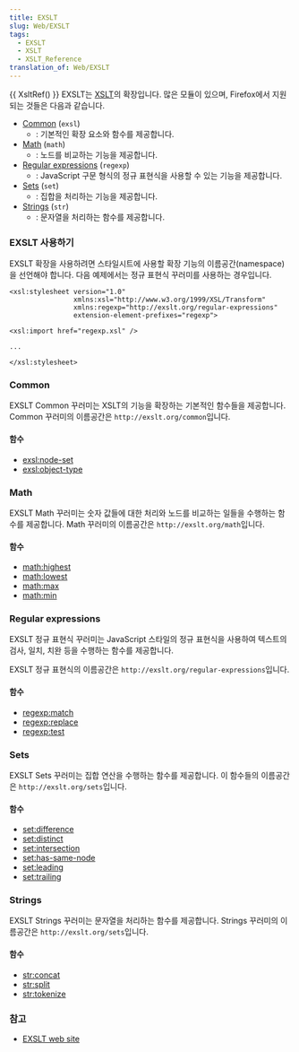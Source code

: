 ```yaml
---
title: EXSLT
slug: Web/EXSLT
tags:
  - EXSLT
  - XSLT
  - XSLT_Reference
translation_of: Web/EXSLT
---
```

{{ XsltRef() }} EXSLT는 [XSLT](ko/XSLT)의 확장입니다. 많은 모듈이 있으며, Firefox에서 지원되는 것들은 다음과 같습니다.

- [Common](#Common) (`exsl`)
  - : 기본적인 확장 요소와 함수를 제공합니다.
- [Math](#Math) (`math`)
  - : 노드를 비교하는 기능을 제공합니다.
- [Regular expressions](#Regular_expressions) (`regexp`)
  - : JavaScript 구문 형식의 정규 표현식을 사용할 수 있는 기능을 제공합니다.
- [Sets](#Sets) (`set`)
  - : 집합을 처리하는 기능을 제공합니다.
- [Strings](#Strings) (`str`)
  - : 문자열을 처리하는 함수를 제공합니다.

### EXSLT 사용하기

EXSLT 확장을 사용하려면 스타일시트에 사용할 확장 기능의 이름공간(namespace)을 선언해야 합니다. 다음 예제에서는 정규 표현식 꾸러미를 사용하는 경우입니다.

    <xsl:stylesheet version="1.0"
                    xmlns:xsl="http://www.w3.org/1999/XSL/Transform"
                    xmlns:regexp="http://exslt.org/regular-expressions"
                    extension-element-prefixes="regexp">

    <xsl:import href="regexp.xsl" />

    ...

    </xsl:stylesheet>

### Common

EXSLT Common 꾸러미는 XSLT의 기능을 확장하는 기본적인 함수들을 제공합니다. Common 꾸러미의 이름공간은 `http://exslt.org/common`입니다.

#### 함수

- [exsl:node-set](ko/EXSLT/exsl/node-set)
- [exsl:object-type](ko/EXSLT/exsl/object-type)

### Math

EXSLT Math 꾸러미는 숫자 값들에 대한 처리와 노드를 비교하는 일들을 수행하는 함수를 제공합니다. Math 꾸러미의 이름공간은 `http://exslt.org/math`입니다.

#### 함수

- [math:highest](ko/EXSLT/math/highest)
- [math:lowest](ko/EXSLT/math/lowest)
- [math:max](ko/EXSLT/math/max)
- [math:min](ko/EXSLT/math/min)

### Regular expressions

EXSLT 정규 표현식 꾸러미는 JavaScript 스타일의 정규 표현식을 사용하여 텍스트의 검사, 일치, 치완 등을 수행하는 함수를 제공합니다.

EXSLT 정규 표현식의 이름공간은 `http://exslt.org/regular-expressions`입니다.

#### 함수

- [regexp:match](ko/EXSLT/regexp/match)
- [regexp:replace](ko/EXSLT/regexp/replace)
- [regexp:test](ko/EXSLT/regexp/test)

### Sets

EXSLT Sets 꾸러미는 집합 연산을 수행하는 함수를 제공합니다. 이 함수들의 이름공간은 `http://exslt.org/sets`입니다.

#### 함수

- [set:difference](ko/EXSLT/set/difference)
- [set:distinct](ko/EXSLT/set/distinct)
- [set:intersection](ko/EXSLT/set/intersection)
- [set:has-same-node](ko/EXSLT/set/has-same-node)
- [set:leading](ko/EXSLT/set/leading)
- [set:trailing](ko/EXSLT/set/trailing)

### Strings

EXSLT Strings 꾸러미는 문자열을 처리하는 함수를 제공합니다. Strings 꾸러미의 이름공간은 `http://exslt.org/sets`입니다.

#### 함수

- [str:concat](ko/EXSLT/str/concat)
- [str:split](ko/EXSLT/str/split)
- [str:tokenize](ko/EXSLT/str/tokenize)

### 참고

- [EXSLT web site](http://www.exslt.org/)

